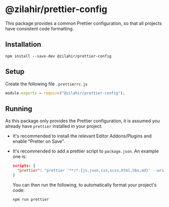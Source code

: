 # @zilahir/prettier-config

This package provides a common Prettier configuration, so that all projects have consistent code formatting.

## Installation

```
npm install --save-dev @zilahir/prettier-config
```

## Setup

Create the following file `.prettierrc.js`

```javascript
module.exports = require("@zilahir/prettier-config");
```

## Running

As this package only provides the Prettier configuration, it is assumed you already have `prettier` installed in your project.

- It's recommended to install the relevant Editor Addons/Plugins and enable "Pretter on Save".

- It's recommended to add a prettier script to `package.json`. An example one is:

  ```json
  scripts: {
    "prettier": "prettier '**/*.{js,json,css,scss,html,hbs,md}' --write"
  }
  ```

  You can then run the following, to automatically format your project's code:

  ```
  npm run prettier
  ```


